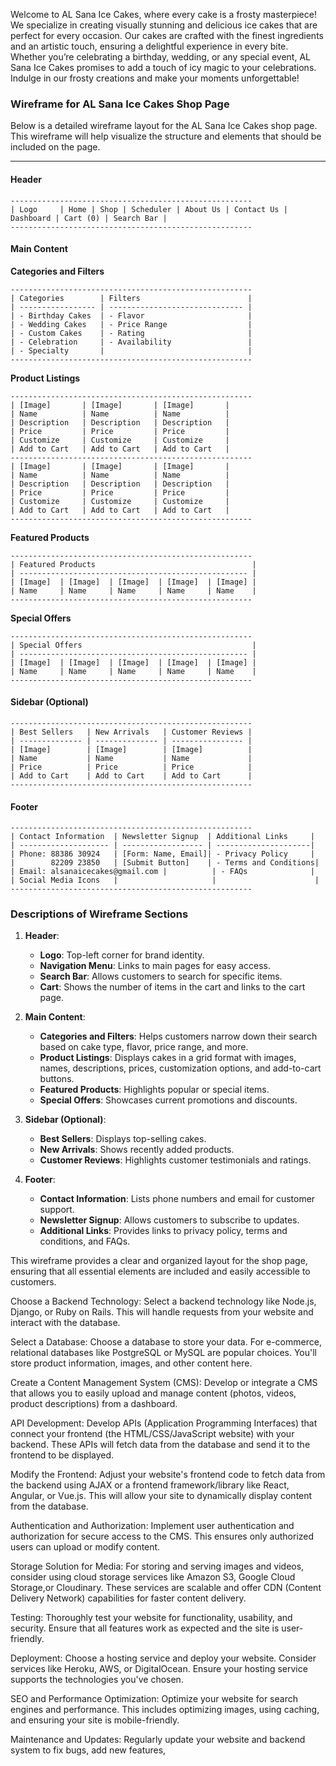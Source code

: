 Welcome to AL Sana Ice Cakes, where every cake is a frosty masterpiece! We specialize in creating visually stunning and delicious ice cakes that are perfect for every occasion. Our cakes are crafted with the finest ingredients and an artistic touch, ensuring a delightful experience in every bite. Whether you’re celebrating a birthday, wedding, or any special event, AL Sana Ice Cakes promises to add a touch of icy magic to your celebrations. Indulge in our frosty creations and make your moments unforgettable!

### Wireframe for AL Sana Ice Cakes Shop Page

Below is a detailed wireframe layout for the AL Sana Ice Cakes shop page. This wireframe will help visualize the structure and elements that should be included on the page.

---

#### **Header**
```
------------------------------------------------------
| Logo     | Home | Shop | Scheduler | About Us | Contact Us | Dashboard | Cart (0) | Search Bar |
------------------------------------------------------
```

#### **Main Content**

**Categories and Filters**
```
------------------------------------------------------
| Categories        | Filters                        |
| ----------------- | ------------------------------ |
| - Birthday Cakes  | - Flavor                       |
| - Wedding Cakes   | - Price Range                  |
| - Custom Cakes    | - Rating                       |
| - Celebration     | - Availability                 |
| - Specialty       |                                |
------------------------------------------------------
```

**Product Listings**
```
------------------------------------------------------
| [Image]       | [Image]       | [Image]       |
| Name          | Name          | Name          |
| Description   | Description   | Description   |
| Price         | Price         | Price         |
| Customize     | Customize     | Customize     |
| Add to Cart   | Add to Cart   | Add to Cart   |
------------------------------------------------------
| [Image]       | [Image]       | [Image]       |
| Name          | Name          | Name          |
| Description   | Description   | Description   |
| Price         | Price         | Price         |
| Customize     | Customize     | Customize     |
| Add to Cart   | Add to Cart   | Add to Cart   |
------------------------------------------------------
```

**Featured Products**
```
------------------------------------------------------
| Featured Products                                   |
| --------------------------------------------------- |
| [Image]  | [Image]  | [Image]  | [Image]  | [Image] |
| Name     | Name     | Name     | Name     | Name    |
------------------------------------------------------
```

**Special Offers**
```
------------------------------------------------------
| Special Offers                                      |
| --------------------------------------------------- |
| [Image]  | [Image]  | [Image]  | [Image]  | [Image] |
| Name     | Name     | Name     | Name     | Name    |
------------------------------------------------------
```

#### **Sidebar (Optional)**
```
------------------------------------------------------
| Best Sellers   | New Arrivals   | Customer Reviews |
| -------------- | -------------- | ---------------- |
| [Image]        | [Image]        | [Image]          |
| Name           | Name           | Name             |
| Price          | Price          | Price            |
| Add to Cart    | Add to Cart    | Add to Cart      |
------------------------------------------------------
```

#### **Footer**
```
------------------------------------------------------
| Contact Information  | Newsletter Signup  | Additional Links     |
| -------------------- | ------------------ | ---------------------|
| Phone: 88386 30924   | [Form: Name, Email]| - Privacy Policy     |
|        82209 23850   | [Submit Button]    | - Terms and Conditions|
| Email: alsanaicecakes@gmail.com |          | - FAQs              |
| Social Media Icons   |                     |                      |
------------------------------------------------------
```

### Descriptions of Wireframe Sections

1. **Header**:
   - **Logo**: Top-left corner for brand identity.
   - **Navigation Menu**: Links to main pages for easy access.
   - **Search Bar**: Allows customers to search for specific items.
   - **Cart**: Shows the number of items in the cart and links to the cart page.

2. **Main Content**:
   - **Categories and Filters**: Helps customers narrow down their search based on cake type, flavor, price range, and more.
   - **Product Listings**: Displays cakes in a grid format with images, names, descriptions, prices, customization options, and add-to-cart buttons.
   - **Featured Products**: Highlights popular or special items.
   - **Special Offers**: Showcases current promotions and discounts.

3. **Sidebar (Optional)**:
   - **Best Sellers**: Displays top-selling cakes.
   - **New Arrivals**: Shows recently added products.
   - **Customer Reviews**: Highlights customer testimonials and ratings.

4. **Footer**:
   - **Contact Information**: Lists phone numbers and email for customer support.
   - **Newsletter Signup**: Allows customers to subscribe to updates.
   - **Additional Links**: Provides links to privacy policy, terms and conditions, and FAQs.

This wireframe provides a clear and organized layout for the shop page, ensuring that all essential elements are included and easily accessible to customers.

Choose a Backend Technology: Select a backend technology like Node.js, Django, or Ruby on Rails. This will handle requests from your website and interact with the database.

Select a Database: Choose a database to store your data. For e-commerce, relational databases like PostgreSQL or MySQL are popular choices. You'll store product information, images, and other content here.

Create a Content Management System (CMS): Develop or integrate a CMS that allows you to easily upload and manage content (photos, videos, product descriptions) from a dashboard.

API Development: Develop APIs (Application Programming Interfaces) that connect your frontend (the HTML/CSS/JavaScript website) with your backend. These APIs will fetch data from the database and send it to the frontend to be displayed.

Modify the Frontend: Adjust your website's frontend code to fetch data from the backend using AJAX or a frontend framework/library like React, Angular, or Vue.js. This will allow your site to dynamically display content from the database.

Authentication and Authorization: Implement user authentication and authorization for secure access to the CMS. This ensures only authorized users can upload or modify content.

Storage Solution for Media: For storing and serving images and videos, consider using cloud storage services like Amazon S3, Google Cloud Storage,or Cloudinary. These services are scalable and offer CDN (Content Delivery Network) capabilities for faster content delivery.

Testing: Thoroughly test your website for functionality, usability, and security. Ensure that all features work as expected and the site is user-friendly.

Deployment: Choose a hosting service and deploy your website. Consider services like Heroku, AWS, or DigitalOcean. Ensure your hosting service supports the technologies you've chosen.

SEO and Performance Optimization: Optimize your website for search engines and performance. This includes optimizing images, using caching, and ensuring your site is mobile-friendly.

Maintenance and Updates: Regularly update your website and backend system to fix bugs, add new features,
